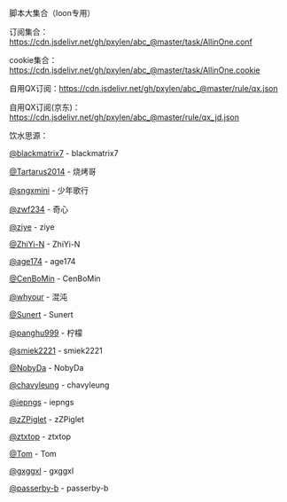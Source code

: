 脚本大集合（loon专用）

订阅集合：https://cdn.jsdelivr.net/gh/pxylen/abc_@master/task/AllinOne.conf

cookie集合：https://cdn.jsdelivr.net/gh/pxylen/abc_@master/task/AllinOne.cookie

自用QX订阅：https://cdn.jsdelivr.net/gh/pxylen/abc_@master/rule/qx.json

自用QX订阅(京东)：https://cdn.jsdelivr.net/gh/pxylen/abc_@master/rule/qx_jd.json


饮水思源：

[@blackmatrix7](https://github.com/blackmatrix7/ios_rule_script) - blackmatrix7

[@Tartarus2014](https://github.com/Tartarus2014/Loon-Script) - 烧烤哥

[@sngxmini](https://github.com/sngxmini/QuanX) - 少年歌行

[@zwf234](https://github.com/zwf234/rules) - 奇心

[@ziye](https://github.com/ziye888/JavaScript) - ziye

[@ZhiYi-N](https://github.com/ZhiYi-N/Private-Script) - ZhiYi-N

[@age174](https://github.com/age174/-) - age174

[@CenBoMin](https://github.com/CenBoMin/GithubSync) - CenBoMin

[@whyour](https://github.com/whyour/hundun) - 混沌

[@Sunert](https://github.com/Sunert/Script/tree/master) - Sunert

[@panghu999](https://github.com/panghu999/panghu) - 柠檬

[@smiek2221](https://github.com/smiek2221/scripts) - smiek2221

[@NobyDa](https://github.com/NobyDa/Script/tree/master) - NobyDa

[@chavyleung](https://github.com/chavyleung/scripts) - chavyleung

[@iepngs](https://github.com/iepngs/Script) - iepngs

[@zZPiglet](https://github.com/zZPiglet/Task/tree/master) - zZPiglet

[@ztxtop](https://github.com/ztxtop/x) - ztxtop

[@Tom](https://github.com/xl2101200/-) - Tom

[@gxggxl](https://github.com/gxggxl/QuantumultX) - gxggxl

[@passerby-b](https://github.com/passerby-b/JDDJ) - passerby-b



